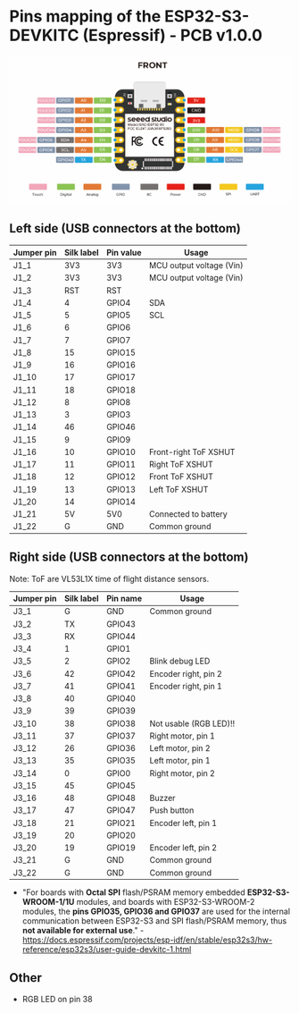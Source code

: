 # Pins mapping of the ESP32-S3-DEVKITC (Espressif) - PCB v1.0.0

![](../datasheets/images/esp32-s3-pinout.png)

## Left side (USB connectors at the bottom)

| Jumper pin | Silk label | Pin value | Usage                    |
| ---------- | ---------- | --------- | ------------------------ |
| J1_1       | 3V3        | 3V3       | MCU output voltage (Vin) |
| J1_2       | 3V3        | 3V3       | MCU output voltage (Vin) |
| J1_3       | RST        | RST       |                          |
| J1_4       | 4          | GPIO4     | SDA                      |
| J1_5       | 5          | GPIO5     | SCL                      |
| J1_6       | 6          | GPIO6     |                          |
| J1_7       | 7          | GPIO7     |                          |
| J1_8       | 15         | GPIO15    |                          |
| J1_9       | 16         | GPIO16    |                          |
| J1_10      | 17         | GPIO17    |                          |
| J1_11      | 18         | GPIO18    |                          |
| J1_12      | 8          | GPIO8     |                          |
| J1_13      | 3          | GPIO3     |                          |
| J1_14      | 46         | GPIO46    |                          |
| J1_15      | 9          | GPIO9     |                          |
| J1_16      | 10         | GPIO10    | Front-right ToF XSHUT    |
| J1_17      | 11         | GPIO11    | Right ToF XSHUT          |
| J1_18      | 12         | GPIO12    | Front ToF XSHUT          |
| J1_19      | 13         | GPIO13    | Left ToF XSHUT           |
| J1_20      | 14         | GPIO14    |                          |
| J1_21      | 5V         | 5V0       | Connected to battery     |
| J1_22      | G          | GND       | Common ground            |

## Right side (USB connectors at the bottom)

Note: ToF are VL53L1X time of flight distance sensors.

| Jumper pin | Silk label | Pin name | Usage                  |
| ---------- | ---------- | -------- | ---------------------- |
| J3_1       | G          | GND      | Common ground          |
| J3_2       | TX         | GPIO43   |                        |
| J3_3       | RX         | GPIO44   |                        |
| J3_4       | 1          | GPIO1    |                        |
| J3_5       | 2          | GPIO2    | Blink debug LED        |
| J3_6       | 42         | GPIO42   | Encoder right, pin 2   |
| J3_7       | 41         | GPIO41   | Encoder right, pin 1   |
| J3_8       | 40         | GPIO40   |                        |
| J3_9       | 39         | GPIO39   |                        |
| J3_10      | 38         | GPIO38   | Not usable (RGB LED)!! |
| J3_11      | 37         | GPIO37   | Right motor, pin 1     |
| J3_12      | 26         | GPIO36   | Left motor, pin 2      |
| J3_13      | 35         | GPIO35   | Left motor, pin 1      |
| J3_14      | 0          | GPIO0    | Right motor, pin 2     |
| J3_15      | 45         | GPIO45   |                        |
| J3_16      | 48         | GPIO48   | Buzzer                 |
| J3_17      | 47         | GPIO47   | Push button            |
| J3_18      | 21         | GPIO21   | Encoder left, pin 1    |
| J3_19      | 20         | GPIO20   |                        |
| J3_20      | 19         | GPIO19   | Encoder left, pin 2    |
| J3_21      | G          | GND      | Common ground          |
| J3_22      | G          | GND      | Common ground          |

- "For boards with **Octal SPI** flash/PSRAM memory embedded **ESP32-S3-WROOM-1/1U** modules, and boards with ESP32-S3-WROOM-2 modules, the **pins GPIO35, GPIO36 and GPIO37** are used for the internal communication between ESP32-S3 and SPI flash/PSRAM memory, thus **not available for external use**." - https://docs.espressif.com/projects/esp-idf/en/stable/esp32s3/hw-reference/esp32s3/user-guide-devkitc-1.html

## Other

- RGB LED on pin 38
